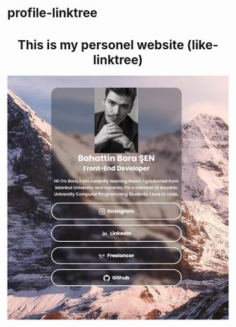# profile-linktree
<center><h1>This is my personel website (like-linktree)</h1></center>

<img src="https://raw.githubusercontent.com/bora-sen/profile-linktree/main/pic.jpg"></img>
